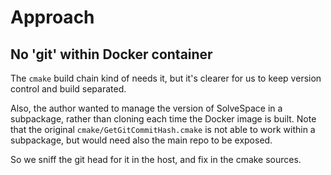# Approach

## No 'git' within Docker container

The `cmake` build chain kind of needs it, but it's clearer for us to keep version control and build separated.

Also, the author wanted to manage the version of SolveSpace in a subpackage, rather than cloning each time the Docker image is built. Note that the original `cmake/GetGitCommitHash.cmake` is not able to work within a subpackage, but would need also the main repo to be exposed.

So we sniff the git head for it in the host, and fix in the cmake sources.

